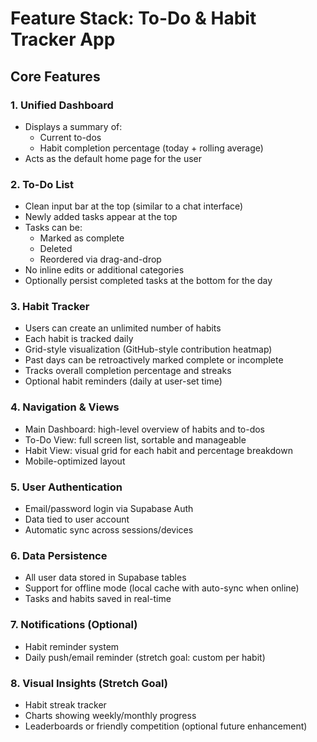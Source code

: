 # Feature Stack: To-Do & Habit Tracker App

## Core Features

### 1. Unified Dashboard
- Displays a summary of:
  - Current to-dos
  - Habit completion percentage (today + rolling average)
- Acts as the default home page for the user

### 2. To-Do List
- Clean input bar at the top (similar to a chat interface)
- Newly added tasks appear at the top
- Tasks can be:
  - Marked as complete
  - Deleted
  - Reordered via drag-and-drop
- No inline edits or additional categories
- Optionally persist completed tasks at the bottom for the day

### 3. Habit Tracker
- Users can create an unlimited number of habits
- Each habit is tracked daily
- Grid-style visualization (GitHub-style contribution heatmap)
- Past days can be retroactively marked complete or incomplete
- Tracks overall completion percentage and streaks
- Optional habit reminders (daily at user-set time)

### 4. Navigation & Views
- Main Dashboard: high-level overview of habits and to-dos
- To-Do View: full screen list, sortable and manageable
- Habit View: visual grid for each habit and percentage breakdown
- Mobile-optimized layout

### 5. User Authentication
- Email/password login via Supabase Auth
- Data tied to user account
- Automatic sync across sessions/devices

### 6. Data Persistence
- All user data stored in Supabase tables
- Support for offline mode (local cache with auto-sync when online)
- Tasks and habits saved in real-time

### 7. Notifications (Optional)
- Habit reminder system
- Daily push/email reminder (stretch goal: custom per habit)

### 8. Visual Insights (Stretch Goal)
- Habit streak tracker
- Charts showing weekly/monthly progress
- Leaderboards or friendly competition (optional future enhancement)

